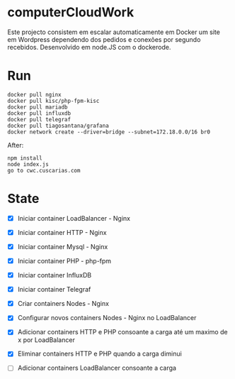 # computerCloudWork

Este projecto consistem em escalar automaticamente em Docker um site em Wordpress dependendo dos pedidos e conexões por segundo recebidos. Desenvolvido em node.JS com o dockerode.

# Run

    docker pull nginx
    docker pull kisc/php-fpm-kisc
    docker pull mariadb
    docker pull influxdb
    docker pull telegraf
    docker pull tiagosantana/grafana
    docker network create --driver=bridge --subnet=172.18.0.0/16 br0
    
   After: 
   
	npm install
	node index.js
	go to cwc.cuscarias.com

# State

 - [x] Iniciar container LoadBalancer - Nginx
 - [x] Iniciar container HTTP - Nginx
 - [x] Iniciar container Mysql - Nginx
 - [x] Iniciar container PHP - php-fpm
 - [x] Iniciar container InfluxDB
 - [x] Iniciar container Telegraf
 - [x] Criar containers Nodes - Nginx
 - [x] Configurar novos containers Nodes - Nginx no LoadBalancer
 - [x] Adicionar containers HTTP e PHP consoante a carga até um maximo de x por LoadBalancer
 - [x] Eliminar containers HTTP e PHP quando a carga diminui
 - [ ] Adicionar containers LoadBalancer consoante a carga
 
